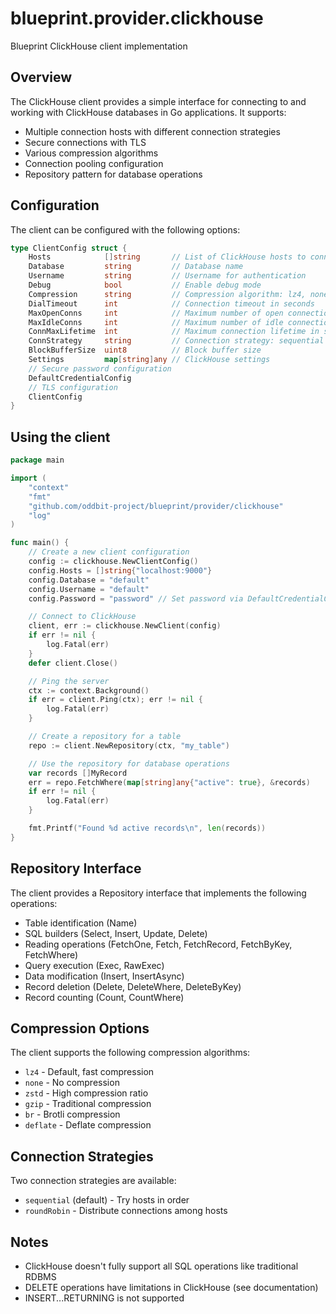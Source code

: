 # blueprint.provider.clickhouse

Blueprint ClickHouse client implementation

## Overview

The ClickHouse client provides a simple interface for connecting to and working with ClickHouse databases in Go applications. It supports:

- Multiple connection hosts with different connection strategies
- Secure connections with TLS
- Various compression algorithms
- Connection pooling configuration
- Repository pattern for database operations

## Configuration

The client can be configured with the following options:

```go
type ClientConfig struct {
    Hosts            []string       // List of ClickHouse hosts to connect to
    Database         string         // Database name
    Username         string         // Username for authentication
    Debug            bool           // Enable debug mode
    Compression      string         // Compression algorithm: lz4, none, zstd, gzip, br, deflate
    DialTimeout      int            // Connection timeout in seconds
    MaxOpenConns     int            // Maximum number of open connections
    MaxIdleConns     int            // Maximum number of idle connections
    ConnMaxLifetime  int            // Maximum connection lifetime in seconds
    ConnStrategy     string         // Connection strategy: sequential or roundRobin
    BlockBufferSize  uint8          // Block buffer size
    Settings         map[string]any // ClickHouse settings
    // Secure password configuration
    DefaultCredentialConfig
    // TLS configuration
    ClientConfig
}
```

## Using the client

```go
package main

import (
    "context"
    "fmt"
    "github.com/oddbit-project/blueprint/provider/clickhouse"
    "log"
)

func main() {
    // Create a new client configuration
    config := clickhouse.NewClientConfig()
    config.Hosts = []string{"localhost:9000"}
    config.Database = "default"
    config.Username = "default"
    config.Password = "password" // Set password via DefaultCredentialConfig

    // Connect to ClickHouse
    client, err := clickhouse.NewClient(config)
    if err != nil {
        log.Fatal(err)
    }
    defer client.Close()

    // Ping the server
    ctx := context.Background()
    if err = client.Ping(ctx); err != nil {
        log.Fatal(err)
    }

    // Create a repository for a table
    repo := client.NewRepository(ctx, "my_table")

    // Use the repository for database operations
    var records []MyRecord
    err = repo.FetchWhere(map[string]any{"active": true}, &records)
    if err != nil {
        log.Fatal(err)
    }

    fmt.Printf("Found %d active records\n", len(records))
}
```

## Repository Interface

The client provides a Repository interface that implements the following operations:

- Table identification (Name)
- SQL builders (Select, Insert, Update, Delete)
- Reading operations (FetchOne, Fetch, FetchRecord, FetchByKey, FetchWhere)
- Query execution (Exec, RawExec)
- Data modification (Insert, InsertAsync)
- Record deletion (Delete, DeleteWhere, DeleteByKey)
- Record counting (Count, CountWhere)

## Compression Options

The client supports the following compression algorithms:

- `lz4` - Default, fast compression
- `none` - No compression
- `zstd` - High compression ratio
- `gzip` - Traditional compression
- `br` - Brotli compression
- `deflate` - Deflate compression

## Connection Strategies

Two connection strategies are available:

- `sequential` (default) - Try hosts in order
- `roundRobin` - Distribute connections among hosts

## Notes

- ClickHouse doesn't fully support all SQL operations like traditional RDBMS
- DELETE operations have limitations in ClickHouse (see documentation)
- INSERT...RETURNING is not supported